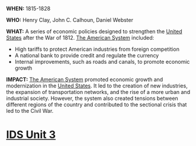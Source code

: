 **WHEN:** 1815-1828

**WHO:** Henry Clay, John C. Calhoun, Daniel Webster

**WHAT:** A series of economic policies designed to strengthen the [United States](./../united-states/) after the War of 1812. [The American System](./../the-american-system/) included:

* High tariffs to protect American industries from foreign competition
* A national bank to provide credit and regulate the currency
* Internal improvements, such as roads and canals, to promote economic growth

**IMPACT:** [The American System](./../the-american-system/) promoted economic growth and modernization in the [United States](./../united-states/). It led to the creation of new industries, the expansion of transportation networks, and the rise of a more urban and industrial society. However, the system also created tensions between different regions of the country and contributed to the sectional crisis that led to the Civil War.
# [IDS Unit 3](./../ids-unit-3/)